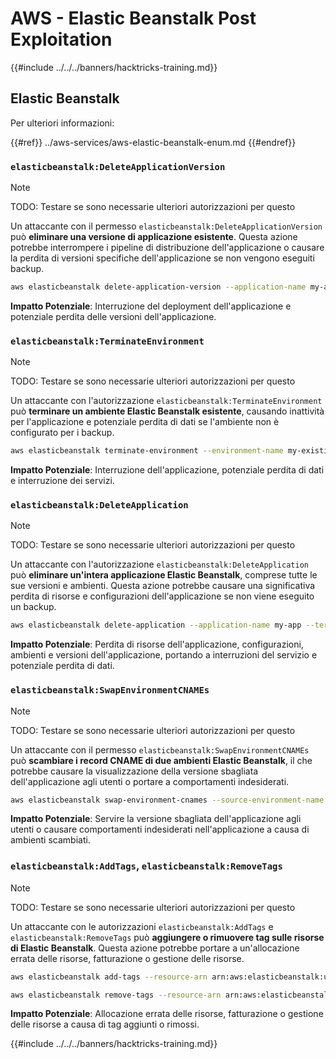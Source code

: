 # AWS - Elastic Beanstalk Post Exploitation

{{#include ../../../banners/hacktricks-training.md}}

## Elastic Beanstalk

Per ulteriori informazioni:

{{#ref}}
../aws-services/aws-elastic-beanstalk-enum.md
{{#endref}}

### `elasticbeanstalk:DeleteApplicationVersion`

> [!NOTE]
> TODO: Testare se sono necessarie ulteriori autorizzazioni per questo

Un attaccante con il permesso `elasticbeanstalk:DeleteApplicationVersion` può **eliminare una versione di applicazione esistente**. Questa azione potrebbe interrompere i pipeline di distribuzione dell'applicazione o causare la perdita di versioni specifiche dell'applicazione se non vengono eseguiti backup.
```bash
aws elasticbeanstalk delete-application-version --application-name my-app --version-label my-version
```
**Impatto Potenziale**: Interruzione del deployment dell'applicazione e potenziale perdita delle versioni dell'applicazione.

### `elasticbeanstalk:TerminateEnvironment`

> [!NOTE]
> TODO: Testare se sono necessarie ulteriori autorizzazioni per questo

Un attaccante con l'autorizzazione `elasticbeanstalk:TerminateEnvironment` può **terminare un ambiente Elastic Beanstalk esistente**, causando inattività per l'applicazione e potenziale perdita di dati se l'ambiente non è configurato per i backup.
```bash
aws elasticbeanstalk terminate-environment --environment-name my-existing-env
```
**Impatto Potenziale**: Interruzione dell'applicazione, potenziale perdita di dati e interruzione dei servizi.

### `elasticbeanstalk:DeleteApplication`

> [!NOTE]
> TODO: Testare se sono necessarie ulteriori autorizzazioni per questo

Un attaccante con l'autorizzazione `elasticbeanstalk:DeleteApplication` può **eliminare un'intera applicazione Elastic Beanstalk**, comprese tutte le sue versioni e ambienti. Questa azione potrebbe causare una significativa perdita di risorse e configurazioni dell'applicazione se non viene eseguito un backup.
```bash
aws elasticbeanstalk delete-application --application-name my-app --terminate-env-by-force
```
**Impatto Potenziale**: Perdita di risorse dell'applicazione, configurazioni, ambienti e versioni dell'applicazione, portando a interruzioni del servizio e potenziale perdita di dati.

### `elasticbeanstalk:SwapEnvironmentCNAMEs`

> [!NOTE]
> TODO: Testare se sono necessarie ulteriori autorizzazioni per questo

Un attaccante con il permesso `elasticbeanstalk:SwapEnvironmentCNAMEs` può **scambiare i record CNAME di due ambienti Elastic Beanstalk**, il che potrebbe causare la visualizzazione della versione sbagliata dell'applicazione agli utenti o portare a comportamenti indesiderati.
```bash
aws elasticbeanstalk swap-environment-cnames --source-environment-name my-env-1 --destination-environment-name my-env-2
```
**Impatto Potenziale**: Servire la versione sbagliata dell'applicazione agli utenti o causare comportamenti indesiderati nell'applicazione a causa di ambienti scambiati.

### `elasticbeanstalk:AddTags`, `elasticbeanstalk:RemoveTags`

> [!NOTE]
> TODO: Testare se sono necessarie ulteriori autorizzazioni per questo

Un attaccante con le autorizzazioni `elasticbeanstalk:AddTags` e `elasticbeanstalk:RemoveTags` può **aggiungere o rimuovere tag sulle risorse di Elastic Beanstalk**. Questa azione potrebbe portare a un'allocazione errata delle risorse, fatturazione o gestione delle risorse.
```bash
aws elasticbeanstalk add-tags --resource-arn arn:aws:elasticbeanstalk:us-west-2:123456789012:environment/my-app/my-env --tags Key=MaliciousTag,Value=1

aws elasticbeanstalk remove-tags --resource-arn arn:aws:elasticbeanstalk:us-west-2:123456789012:environment/my-app/my-env --tag-keys MaliciousTag
```
**Impatto Potenziale**: Allocazione errata delle risorse, fatturazione o gestione delle risorse a causa di tag aggiunti o rimossi.

{{#include ../../../banners/hacktricks-training.md}}
